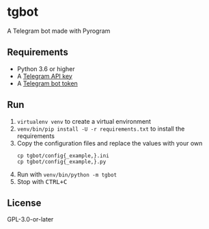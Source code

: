 # tgbot

A Telegram bot made with Pyrogram

## Requirements

- Python 3.6 or higher
- A [Telegram API key](//docs.pyrogram.org/intro/setup#api-keys)
- A [Telegram bot token](//t.me/botfather)

## Run

1. `virtualenv venv` to create a virtual environment
2. `venv/bin/pip install -U -r requirements.txt` to install the requirements
3. Copy the configuration files and replace the values with your own
   ```
   cp tgbot/config{_example,}.ini
   cp tgbot/config{_example,}.py
   ```
4. Run with `venv/bin/python -m tgbot`
5. Stop with <kbd>CTRL+C</kbd>

## License

GPL-3.0-or-later
